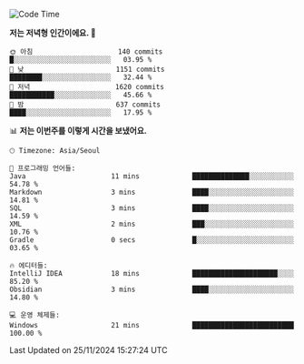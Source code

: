   <!--START_SECTION:waka-->
![Code Time](http://img.shields.io/badge/Code%20Time-443%20hrs%208%20mins-blue)

**저는 저녁형 인간이에요. 🦉** 

```text
🌞 아침                     140 commits         █░░░░░░░░░░░░░░░░░░░░░░░░   03.95 % 
🌆 낮　                     1151 commits        ████████░░░░░░░░░░░░░░░░░   32.44 % 
🌃 저녁                     1620 commits        ███████████░░░░░░░░░░░░░░   45.66 % 
🌙 밤　                     637 commits         ████░░░░░░░░░░░░░░░░░░░░░   17.95 % 
```


📊 **저는 이번주를 이렇게 시간을 보냈어요.** 

```text
🕑︎ Timezone: Asia/Seoul

💬 프로그래밍 언어들: 
Java                     11 mins             ██████████████░░░░░░░░░░░   54.78 % 
Markdown                 3 mins              ████░░░░░░░░░░░░░░░░░░░░░   14.81 % 
SQL                      3 mins              ████░░░░░░░░░░░░░░░░░░░░░   14.59 % 
XML                      2 mins              ███░░░░░░░░░░░░░░░░░░░░░░   10.76 % 
Gradle                   0 secs              █░░░░░░░░░░░░░░░░░░░░░░░░   03.65 % 

🔥 에디터들: 
IntelliJ IDEA            18 mins             █████████████████████░░░░   85.20 % 
Obsidian                 3 mins              ████░░░░░░░░░░░░░░░░░░░░░   14.80 % 

💻 운영 체제들: 
Windows                  21 mins             █████████████████████████   100.00 % 
```


 Last Updated on 25/11/2024 15:27:24 UTC
<!--END_SECTION:waka-->
